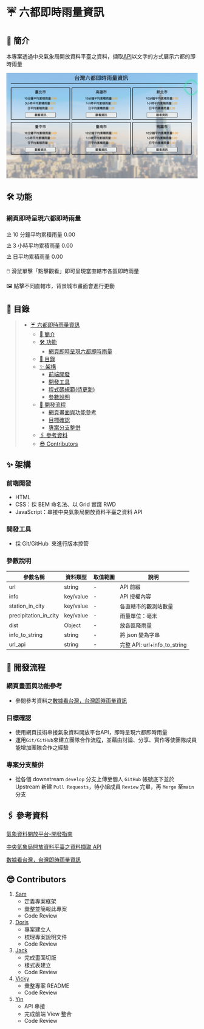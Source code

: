 # ☔ 六都即時雨量資訊

## 🍹 簡介

本專案透過中央氣象局開放資料平臺之資料，擷取[API](https://opendata.cwb.gov.tw/dist/opendata-swagger.html)以文字的方式展示六都的即時雨量

![screen shot](./images/screen%20shot.gif "screen shot")

## 🛠️ 功能

### 網頁即時呈現六都即時雨量

⛱️ 10 分鐘平均累積雨量 0.00<br>
⛱ 3 小時平均累積雨量 0.00<br>
⛱ 日平均累積雨量 0.00<br>

🖱️ 滑鼠單擊「點擊觀看」即可呈現當直轄市各區即時雨量

🖼️ 點擊不同直轄市，背景城市畫面會進行更動

## 📂 目錄

>   - [☔ 六都即時雨量資訊](#-六都即時雨量資訊)
>     - [🍹 簡介](#-簡介)
>     - [🛠️ 功能](#️-功能)
>       - [網頁即時呈現六都即時雨量](#網頁即時呈現六都即時雨量)
>     - [📂 目錄](#-目錄)
>     - [✨ 架構](#-架構)
>       - [前端開發](#前端開發)
>       - [開發工具](#開發工具)
>       - [程式碼規範(待更新)](#程式碼規範待更新)
>       - [參數說明](#參數說明)
>     - [📑 開發流程](#-開發流程)
>       - [網頁畫面與功能參考](#網頁畫面與功能參考)
>       - [目標確認](#目標確認)
>       - [專案分支整併](#專案分支整併)
>     - [🖇️ 參考資料](#️-參考資料)
>     - [😎 Contributors](#-contributors)


## ✨ 架構

### 前端開發

- HTML
- CSS：採 BEM 命名法、以 Grid 實踐 RWD
- JavaScript：串接中央氣象局開放資料平臺之資料 API

### 開發工具

- 採 Git/GitHub  來進行版本控管

### 參數說明

| 參數名稱              | 資料類型  | 取值範圍 | 說明                         |
| --------------------- | --------- | -------- | ---------------------------- |
| url                   | string    | -        | API 前綴                     |
| info                  | key/value | -        | API 授權內容                 |
| station_in_city       | key/value | -        | 各直轄市的觀測站數量         |
| precipitation_in_city | key/value | -        | 雨量單位：毫米               |
| dist                  | Object    | -        | 放各區降雨量                 |
| info_to_string        | string    | -        | 將 json 變為字串             |
| url_api               | string    | -        | 完整 API: url+info_to_string |

## 📑 開發流程

### 網頁畫面與功能參考

- 參閱參考資料之[數據看台灣，台灣即時雨量資訊](https://www.taiwanstat.com/)

### 目標確認

- 使用網頁技術串接氣象資料開放平台API，即時呈現六都即時雨量
- 運用`Git/GitHub`來建立團隊合作流程，並藉由討論、分享、實作等使團隊成員能增加團隊合作之經驗

### 專案分支整併

- 從各個 downstream `develop` 分支上傳至個人 `GitHub` 帳號底下並於 Upstream 新建 `Pull Requests`，待小組成員 `Review` 完畢，再 `Merge` 至`main` 分支

## 🖇️ 參考資料

[氣象資料開放平台-開發指南](https://opendata.cwb.gov.tw/devManual/insrtuction)

[中央氣象局開放資料平臺之資料擷取 API](https://opendata.cwb.gov.tw/dist/opendata-swagger.html)

[數據看台灣，台灣即時雨量資訊](https://www.taiwanstat.com/)

## 😎 Contributors

1. [Sam](https://github.com/TWcamel)
   - 定義專案框架
   - 彙整並簡報此專案
   - Code Review
2. [Doris](https://github.com/pingdori)
   - 專案建立人
   - 梳理專案說明文件 
   - Code Review
3. [Jack](https://github.com/JackTsai890405)
   - 完成畫面切版
   - 樣式表建立
   - Code Review
4. [Vicky](https://github.com/vicky-playground)
   - 彙整專案 README
   - Code Review
5. [Yin](https://github.com/Yintc123)
   - API 串接 
   - 完成前端 View 整合
   - Code Review
